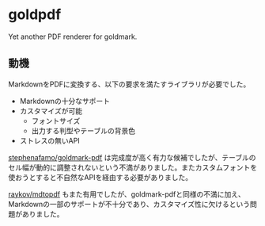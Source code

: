 # goldpdf
Yet another PDF renderer for goldmark.

## 動機

MarkdownをPDFに変換する、以下の要求を満たすライブラリが必要でした。

- Markdownの十分なサポート
- カスタマイズが可能
  - フォントサイズ
  - 出力する判型やテーブルの背景色
- ストレスの無いAPI

[stephenafamo/goldmark-pdf](https://github.com/stephenafamo/goldmark-pdf) は完成度が高く有力な候補でしたが、テーブルのセル幅が動的に調整されないという不満がありました。またカスタムフォントを使おうとすると不自然なAPIを経由する必要がありました。

[raykov/mdtopdf](https://github.com/raykov/mdtopdf) もまた有用でしたが、goldmark-pdfと同様の不満に加え、Markdownの一部のサポートが不十分であり、カスタマイズ性に欠けるという問題がありました。
